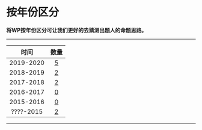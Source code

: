 # 按年份区分

**将WP按年份区分可让我们更好的去猜测出题人的命题思路。**  

---

| 时间 | 数量 |
| :---: | :---: |
| 2019-2020| [5](2020.html)|
| 2018-2019| [2](2019.html)|
| 2017-2018| [2](2018.html)|
| 2016-2017| [0](2017.html)|
| 2015-2016| [0](2016.html)|
| ????-2015| [2](2015.html)|

---

